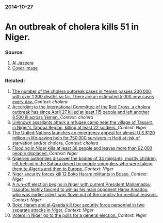 ### [2014-10-27](/news/2014/10/27/index.md)

# An outbreak of cholera kills 51 in Niger. 




### Source:

1. [Al Jazeera](http://www.aljazeera.com/news/africa/2014/10/cholera-outbreak-kills-dozens-niger-2014102721271334296.html)
1. [Cover Image](http://www.aljazeera.com/mritems/Images/2012/10/8//2012108142532744734_20.jpg)

### Related:

1. [The number of the cholera outbreak cases in Yemen passes 200,000, with over 1,300 deaths so far. There are an estimated 5,000 new cases every day. ](/news/2017/06/24/the-number-of-the-cholera-outbreak-cases-in-yemen-passes-200-000-with-over-1-300-deaths-so-far-there-are-an-estimated-5-000-new-cases-ever.md) _Context: cholera_
2. [According to the International Committee of the Red Cross, a cholera outbreak has since April 27 killed at least 115 people and left another 8,500 ill across Yemen. ](/news/2017/05/14/according-to-the-international-committee-of-the-red-cross-a-cholera-outbreak-has-since-april-27-killed-at-least-115-people-and-left-another.md) _Context: cholera_
3. [Unknown assailants attack a refugee camp near the village of Tassalit, in Niger's Tahoua Region, killing at least 22 soldiers. ](/news/2016/10/6/unknown-assailants-attack-a-refugee-camp-near-the-village-of-tassalit-in-niger-s-tahoua-region-killing-at-least-22-soldiers.md) _Context: Niger_
4. [The United Nations launches an emergency appeal for almost U.S.$120 million in life-saving help for 750,000 survivors in Haiti at risk of starvation and/or cholera. ](/news/2016/10/11/the-united-nations-launches-an-emergency-appeal-for-almost-u-s-120-million-in-life-saving-help-for-750-000-survivors-in-haiti-at-risk-of-st.md) _Context: cholera_
5. [Flooding in Niger kills at least 38 people and leaves more than 92,000 people displaced. ](/news/2016/09/7/flooding-in-niger-kills-at-least-38-people-and-leaves-more-than-92-000-people-displaced.md) _Context: Niger_
6. [Nigerien authorities discover the bodies of 34 migrants, mostly children, left behind in the Sahara desert by people smugglers who were taking them to Algeria and then to Europe. ](/news/2016/06/16/nigerien-authorities-discover-the-bodies-of-34-migrants-mostly-children-left-behind-in-the-sahara-desert-by-people-smugglers-who-were-taki.md) _Context: Niger_
7. [ Niger security forces kill 12 Boko Haram militants in Bosso. ](/news/2016/05/29/niger-security-forces-kill-12-boko-haram-militants-in-bosso.md) _Context: Niger_
8. [A run-off election begins in Niger with current President Mahamadou Issoufou highly favored to win as his main opponent Hama Amadou, who was earlier jailed, was flown out of the country for medical reasons. ](/news/2016/03/20/a-run-off-election-begins-in-niger-with-current-president-mahamadou-issoufou-highly-favored-to-win-as-his-main-opponent-hama-amadou-who-was.md) _Context: Niger_
9. [Boko Haram and al-Qaeda kill four security force personnel in two separate attacks in Niger. ](/news/2016/03/18/boko-haram-and-al-qaeda-kill-four-security-force-personnel-in-two-separate-attacks-in-niger.md) _Context: Niger_
10. [Voters in Niger go to the polls for a general election. ](/news/2016/02/21/voters-in-niger-go-to-the-polls-for-a-general-election.md) _Context: Niger_
